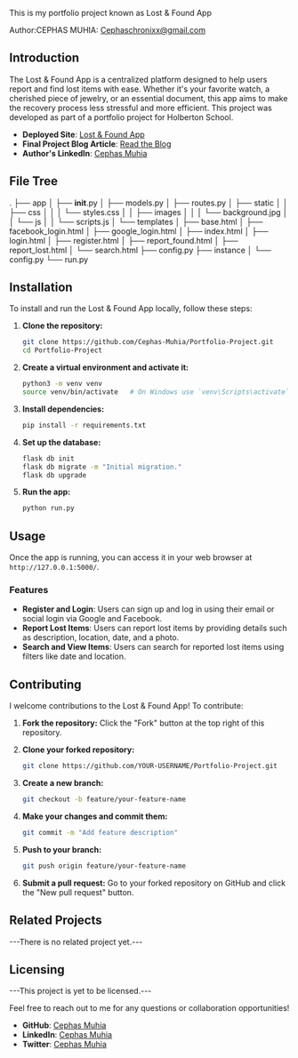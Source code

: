 This is my portfolio project known as Lost & Found App

Author:CEPHAS MUHIA: Cephaschronixx@gmail.com

## Introduction
The Lost & Found App is a centralized platform designed to help users report and find lost items with ease. Whether it's your favorite watch, a cherished piece of jewelry, or an essential document, this app aims to make the recovery process less stressful and more efficient. This project was developed as part of a portfolio project for Holberton School.

- **Deployed Site**: [Lost & Found App](https://cephas-muhia.github.io/Portfolio-Project/)
- **Final Project Blog Article**: [Read the Blog](https://medium.com/@cephas-muhia/how-i-created-the-lost-found-app-a-journey-of-learning-and-innovation)
- **Author's LinkedIn**: [Cephas Muhia](https://www.linkedin.com/in/cephas-muhia/)

## File Tree

.
├── app
│   ├── __init__.py
│   ├── models.py
│   ├── routes.py
│   ├── static
│   │   ├── css
│   │   │   └── styles.css
│   │   ├── images
│   │   │   └── background.jpg
│   │   └── js
│   │       └── scripts.js
│   └── templates
│       ├── base.html
│       ├── facebook_login.html
│       ├── google_login.html
│       ├── index.html
│       ├── login.html
│       ├── register.html
│       ├── report_found.html
│       ├── report_lost.html
│       └── search.html
├── config.py
├── instance
│   └── config.py
└── run.py


## Installation
To install and run the Lost & Found App locally, follow these steps:

1. **Clone the repository:**
   ```sh
   git clone https://github.com/Cephas-Muhia/Portfolio-Project.git
   cd Portfolio-Project
   ```

2. **Create a virtual environment and activate it:**
   ```sh
   python3 -m venv venv
   source venv/bin/activate   # On Windows use `venv\Scripts\activate`
   ```

3. **Install dependencies:**
   ```sh
   pip install -r requirements.txt
   ```

4. **Set up the database:**
   ```sh
   flask db init
   flask db migrate -m "Initial migration."
   flask db upgrade
   ```

5. **Run the app:**
   ```sh
   python run.py
   ```

## Usage
Once the app is running, you can access it in your web browser at `http://127.0.0.1:5000/`.

### Features
- **Register and Login**: Users can sign up and log in using their email or social login via Google and Facebook.
- **Report Lost Items**: Users can report lost items by providing details such as description, location, date, and a photo.
- **Search and View Items**: Users can search for reported lost items using filters like date and location.

## Contributing
I welcome contributions to the Lost & Found App! To contribute:

1. **Fork the repository:**
   Click the "Fork" button at the top right of this repository.

2. **Clone your forked repository:**
   ```sh
   git clone https://github.com/YOUR-USERNAME/Portfolio-Project.git
   ```

3. **Create a new branch:**
   ```sh
   git checkout -b feature/your-feature-name
   ```

4. **Make your changes and commit them:**
   ```sh
   git commit -m "Add feature description"
   ```

5. **Push to your branch:**
   ```sh
   git push origin feature/your-feature-name
   ```

6. **Submit a pull request:**
   Go to your forked repository on GitHub and click the "New pull request" button.

## Related Projects
---There is no related project yet.---
## Licensing
---This project is yet to be licensed.---

Feel free to reach out to me for any questions or collaboration opportunities!

- **GitHub**: [Cephas Muhia](https://github.com/Cephas-Muhia/Portfolio-Project)
- **LinkedIn**: [Cephas Muhia](https://www.linkedin.com/in/cephas-muhia/)
- **Twitter**: [Cephas Muhia](https://x.com/CephasMuhia)
